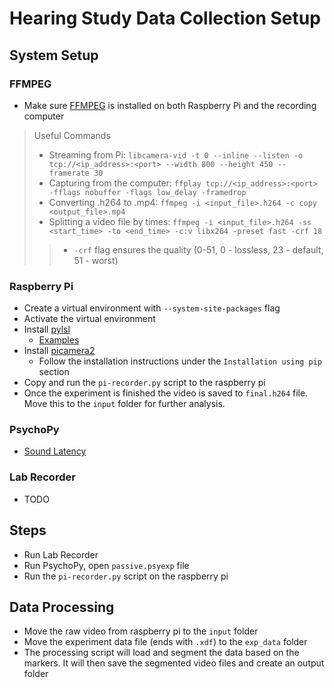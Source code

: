 # Hearing Study Data Collection Setup

## System Setup 

### FFMPEG 

- Make sure [FFMPEG](https://ffmpeg.org/) is installed on both Raspberry Pi and the recording computer
  
> Useful Commands
> - Streaming from Pi: 
> ``` libcamera-vid -t 0 --inline --listen -o tcp://<ip_address>:<port> --width 800 --height 450 --framerate 30 ```
> - Capturing from the computer: 
> ``` ffplay tcp://<ip_address>:<port> -fflags nobuffer -flags low_delay -framedrop ```
> - Converting .h264 to .mp4:
> ``` ffmpeg -i <input_file>.h264 -c copy <output_file>.mp4 ```
> - Splitting a video file by times:
> ``` ffmpeg -i <input_file>.h264 -ss <start_time> -to <end_time> -c:v libx264 -preset fast -crf 18 ```
>> - `-crf` flag ensures the quality (0-51, 0 - lossless, 23 - default, 51 - worst) 


### Raspberry Pi 

- Create a virtual environment with `--system-site-packages` flag
- Activate the virtual environment
- Install [pylsl](https://github.com/chkothe/pylsl/tree/master)
  - [Examples](https://github.com/chkothe/pylsl/tree/master/examples)
- Install [picamera2](https://github.com/raspberrypi/picamera2)
  - Follow the installation instructions under the `Installation using pip` section
- Copy and run the `pi-recorder.py` script to the raspberry pi 
- Once the experiment is finished the video is saved to `final.h264` file. Move this to the `input` folder for further analysis.

### PsychoPy
- [Sound Latency](https://psychopy.org/api/sound/playback.html)
  
### Lab Recorder 
- TODO 
  
## Steps

- Run Lab Recorder
- Run PsychoPy, open `passive.psyexp` file
- Run the `pi-recorder.py` script on the raspberry pi

## Data Processing 

- Move the raw video from raspberry pi to the `input` folder
- Move the experiment data file (ends with `.xdf`) to the `exp_data` folder
- The processing script will load and segment the data based on the markers. It will then save the segmented video files and create an output folder
